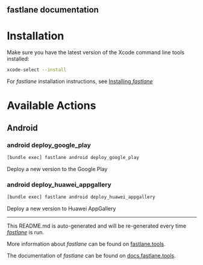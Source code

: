 fastlane documentation
----

# Installation

Make sure you have the latest version of the Xcode command line tools installed:

```sh
xcode-select --install
```

For _fastlane_ installation instructions, see [Installing _fastlane_](https://docs.fastlane.tools/#installing-fastlane)

# Available Actions

## Android

### android deploy_google_play

```sh
[bundle exec] fastlane android deploy_google_play
```

Deploy a new version to the Google Play

### android deploy_huawei_appgallery

```sh
[bundle exec] fastlane android deploy_huawei_appgallery
```

Deploy a new version to Huawei AppGallery

----

This README.md is auto-generated and will be re-generated every time [_fastlane_](https://fastlane.tools) is run.

More information about _fastlane_ can be found on [fastlane.tools](https://fastlane.tools).

The documentation of _fastlane_ can be found on [docs.fastlane.tools](https://docs.fastlane.tools).
